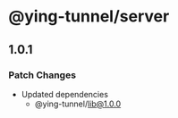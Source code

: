 # @ying-tunnel/server

## 1.0.1

### Patch Changes

- Updated dependencies
  - @ying-tunnel/lib@1.0.0
